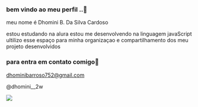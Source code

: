 ### bem vindo ao meu perfil ..🙂

meu nome  é Dhomini B. Da Silva Cardoso 

estou estudando na alura 
estou me desenvolvendo na linguagem javaScript
ultilizo esse espaço para minha organizaçao e compartilhamento dos meu projeto desenvolvidos

### para entra  em contato comigo📧

dhominibarroso752@gmail.com

@dhomini__2w

![](https://media1.tenor.com/m/W_mmDBZZkDsAAAAC/neymar-rindo.gif)
